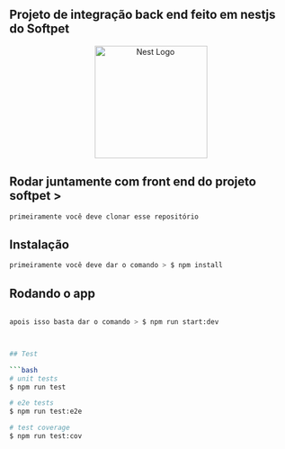 ## Projeto de integração back end feito em nestjs do Softpet 

<p align="center">
  <a href="http://nestjs.com/" target="blank"><img src="https://nestjs.com/img/logo-small.svg" width="200" alt="Nest Logo" /></a>
</p>

## Rodar juntamente com front end do projeto softpet >

```bash
primeiramente você deve clonar esse repositório

```
## Instalação

```bash
primeiramente você deve dar o comando > $ npm install
```

## Rodando o app

```bash

apois isso basta dar o comando > $ npm run start:dev



## Test

```bash
# unit tests
$ npm run test

# e2e tests
$ npm run test:e2e

# test coverage
$ npm run test:cov
```
